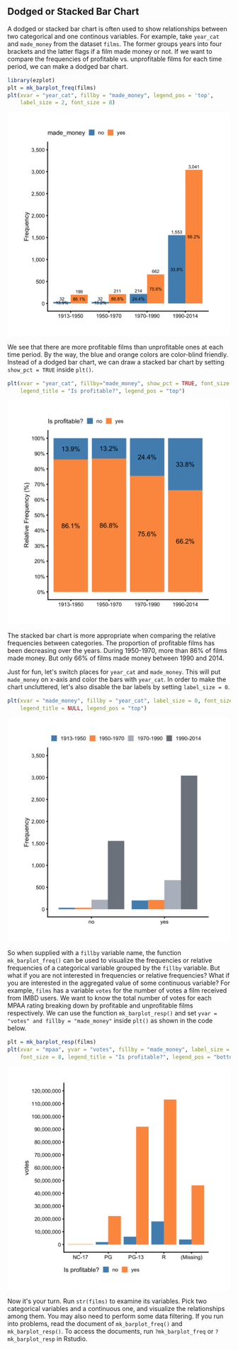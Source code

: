 ## Dodged or Stacked Bar Chart

A dodged or stacked bar chart is often used to show relationships between two 
categorical and one continous variables. For example, take `year_cat` and `made_money` from the dataset `films`. The former groups years into four brackets and the latter flags if a film made money or not. If we want to compare the frequencies of profitable vs. unprofitable films for each time period, we can make a dodged bar chart.


```r
library(ezplot)
plt = mk_barplot_freq(films)
plt(xvar = "year_cat", fillby = "made_money", legend_pos = 'top', 
    label_size = 2, font_size = 8)
```

![](images/barplot_dodged-1.png)
 
We see that there are more profitable films than unprofitable ones at each time 
period. By the way, the blue and orange colors are color-blind friendly. Instead of a dodged bar chart, we can draw a stacked bar chart by setting `show_pct = TRUE` inside `plt()`.


```r
plt(xvar = "year_cat", fillby="made_money", show_pct = TRUE, font_size = 8,
    legend_title = "Is profitable?", legend_pos = "top")
```

![](images/barplot_stacked-1.png)

The stacked bar chart is more appropriate when comparing the relative frequencies
between categories. The proportion of profitable films has been decreasing
over the years. During 1950-1970, more than 86% of films made money. But only 66% of films made money between 1990 and 2014. 

Just for fun, let's switch places for `year_cat` and `made_money`. This will put
`made_money` on x-axis and color the bars with `year_cat`. In order to make the chart uncluttered, let's also disable the bar labels by setting `label_size = 0`.


```r
plt(xvar = "made_money", fillby = "year_cat", label_size = 0, font_size = 8,
    legend_title = NULL, legend_pos = "top")
```

![](images/barplot_dodged_p2-1.png)

So when supplied with a `fillby` variable name, the function `mk_barplot_freq()` can be used to visualize the frequencies or relative frequencies of a categorical variable grouped by the `fillby` variable. But what if you are not interested in
frequencies or relative frequencies? What if you are interested in the aggregated value of some continuous variable? For example, `films` has a variable `votes` for the number of votes a film received from IMBD users. We want to know the total number of votes for each MPAA rating breaking down by profitable and unprofitable
films respectively. We can use the function `mk_barplot_resp()` and set `yvar = "votes" and fillby = "made_money"` inside `plt()` as shown in the code below. 


```r
plt = mk_barplot_resp(films)
plt(xvar = "mpaa", yvar = "votes", fillby = "made_money", label_size = 0, 
    font_size = 8, legend_title = "Is profitable?", legend_pos = "bottom")
```

![](images/barplot_dodged_p3-1.png)

Now it's your turn. Run `str(films)` to examine its variables. Pick two 
categorical variables and a continuous one, and visualize the relationships 
among them. You may also need to perform some data filtering. If you run into 
problems, read the document of `mk_barplot_freq()` and `mk_barplot_resp()`. 
To access the documents, run `?mk_barplot_freq` or `?mk_barplot_resp` in Rstudio.
